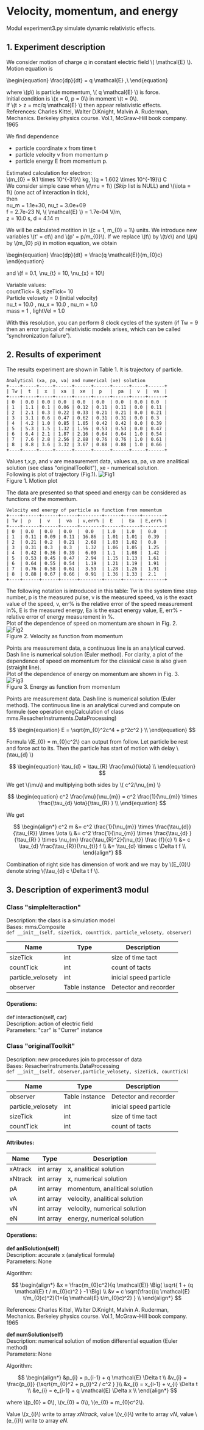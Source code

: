 # Velocity, momentum, and energy
Modul experiment3.py simulate dynamic relativistic effects.  
  
## 1. Experiment description
We consider motion of charge *q* in constant electric field \\( \mathcal{E} \\). Motion equation is  

\begin{equation}
    \frac{dp}{dt} = q \mathcal{E}  ,\\ 
\end{equation}
  
where \\(p\\) is particle momentum, \\( q \mathcal{E} \\) is force.  
Initial condition is \\(x = 0, p = 0\\) in moment \\(t = 0\\).  
If \\(t > z = mc/q \mathcal{E} \\) then appear relativistic effects.  
References: Charles Kittel, Walter D.Knight, Malvin A. Ruderman, Mechanics. Berkeley physics course. Vol.1, McGraw-Hill book company. 1965  
  
We find dependence  
- particle coordinate x from time t
- particle velocity v from momentum p
- particle energy E from momentum p.  

Estimated calculation for electron:  
\\(m_{0} = 9.1 \times 10^{-31}\\)  kg, \\(q = 1.602 \times 10^{-19}\\) C  
We consider simple case when \\(\mu = 1\\)  (*Skip* list is NULL) and \\(\iota = 1\\) (one act of interaction in tick),    
then  
nu_m =  1.1e+30, nu_t =  3.0e+09  
f = 2.7e-23  N, \\( \mathcal{E} \\) = 1.7e-04  V/m,  
z =  10.0 s, d =  4.14  m  
 
  
We will be calculated motition in \\(c = 1, m_{0} = 1\\) units. We introduce new  variables \\(t' = ct\\) and \\(p' = p/m_{0}\\). If we replace \\(t\\) by \\(t/c\\) and \\(p\\) by \\(m_{0} p\\) in motion equation, we obtain  
  
\begin{equation}
    \frac{dp}{dt} = \frac{q \mathcal{E}}{m_{0}c}  
\end{equation}
  
and \\(f = 0.1, \nu_{t} = 10, \nu_{x} = 10\\)  
  
Variable values:  
countTick= 8, sizeTick= 10  
Particle velosety = 0  (initial velocity)  
nu_t = 10.0 , nu_x = 10.0 , nu_m = 1.0  
mass = 1 , lightVel = 1.0  
  
With this resolution, you can perform 8 clock cycles of the system (if Tw = 9 then an error typical of relativistic models arises, which can be called “synchronization failure”).  


## 2. Results of experiment

The results experiment are shown in Table 1. It is trajectory of particle. 
```
Analytical (xa, pa, va) and numerical (xe) solution
+----+-----+-----+------+------+------+------+-----+------+
| Tw |  t  |  x  |  xa  |  xe  |  p   |  pa  |  v  |  va  |
+----+-----+-----+------+------+------+------+-----+------+
| 0  | 0.0 | 0.0 | 0.0  | 0.0  | 0.0  | 0.0  | 0.0 | 0.0  |
| 1  | 1.1 | 0.1 | 0.06 | 0.12 | 0.11 | 0.11 | 0.0 | 0.11 |
| 2  | 2.1 | 0.3 | 0.22 | 0.33 | 0.21 | 0.21 | 0.0 | 0.21 |
| 3  | 3.1 | 0.6 | 0.47 | 0.62 | 0.31 | 0.31 | 0.0 | 0.3  |
| 4  | 4.2 | 1.0 | 0.85 | 1.05 | 0.42 | 0.42 | 0.0 | 0.39 |
| 5  | 5.3 | 1.5 | 1.32 | 1.56 | 0.53 | 0.53 | 0.0 | 0.47 |
| 6  | 6.4 | 2.1 | 1.87 | 2.16 | 0.64 | 0.64 | 1.0 | 0.54 |
| 7  | 7.6 | 2.8 | 2.56 | 2.88 | 0.76 | 0.76 | 1.0 | 0.61 |
| 8  | 8.8 | 3.6 | 3.32 | 3.67 | 0.88 | 0.88 | 1.0 | 0.66 |
+----+-----+-----+------+------+------+------+-----+------+
```  
Values t,x,p, and v are measurement data, values xa, pa, va are analitical solution (see class "originalToolkit"), xe - numerical solution.  
Following is plot of trajectory (Fig.1).
![Fig1](Fig3-2-1.png)  
Figure 1. Motion plot  
  
The data are presented so that speed and energy can be considered as functions of the momentum.  
```  
Velocity end energy of particle as function from momentum  
+----+------+------+------+--------+------+------+--------+
| Tw |  p   |  v   |  va  | v,err% |  E   |  Ea  | E,err% |
+----+------+------+------+--------+------+------+--------+
| 0  | 0.0  | 0.0  | 0.0  |  0.0   | 1.0  | 1.0  |  0.0   |
| 1  | 0.11 | 0.09 | 0.11 | 16.86  | 1.01 | 1.01 |  0.39  |
| 2  | 0.21 | 0.2  | 0.21 |  2.68  | 1.03 | 1.02 |  0.8   |
| 3  | 0.31 | 0.3  | 0.3  |  1.32  | 1.06 | 1.05 |  1.25  |
| 4  | 0.42 | 0.36 | 0.39 |  6.09  | 1.1  | 1.08 |  1.42  |
| 5  | 0.53 | 0.45 | 0.47 |  2.94  | 1.15 | 1.13 |  1.61  |
| 6  | 0.64 | 0.55 | 0.54 |  1.19  | 1.21 | 1.19 |  1.91  |
| 7  | 0.76 | 0.58 | 0.61 |  3.59  | 1.28 | 1.26 |  1.91  |
| 8  | 0.88 | 0.67 | 0.66 |  0.91  | 1.36 | 1.33 |  2.1   |
+----+------+------+------+--------+------+------+--------+
```  
   
The following notation is introduced in this table: Tw is the system time step number, p is the measured pulse, v is the measured speed, va is the exact value of the speed, v, err% is the relative error of the speed measurement in%, E is the measured energy, Ea is the exact energy value, E, err% - relative error of energy measurement in %.  
Plot of the dependence of speed on momentum are shown in Fig. 2.  
![Fig2](Fig3-2-2.png)  
Figure 2. Velocity as function from momentum  
  
Points are measurement data, a continuous line is an analytical curved. Dash line is numerical solution (Euler method). For clarity, a plot of the dependence of speed on momentum for the classical case is also given (straight line).  
Plot of the dependence of energy on momentum are shown in Fig. 3.  
![Fig3](Fig3-2-3.png)  
Figure 3. Energy as function from momentum  
  
Points are measurement data. Dash line is numerical solution (Euler method). The continuous line is an analytical curved and compute on formule (see operation engCalculation of class mms.ResacherInstruments.DataProcessing)
  
$$
\begin{equation}  
E = \sqrt{m_{0}^2c^4 + p^2c^2 }   \\  
\end{equation}  
$$   
  
   
Formula \\(E_{0} = m_{0}c^2\\) can output from follow.
Let particle be rest and force act to its.
Then the particle has start of motion with delay \\(\tau_{d} \\)  
  
$$
\begin{equation}  
\tau_{d} =   \tau_{R} \frac{\mu}{\iota} \\  
\end{equation}  
$$   
  
We get \\(\mu\\) and multiplying both sides by \\( c^2/\nu_{m} \\)
  
$$
\begin{equation}  
c^2 \frac{\mu}{\nu_{m}} = c^2 \frac{1}{\nu_{m}} \times \frac{\tau_{d} \iota}{\tau_{R} }  \\  
\end{equation}  
$$   
 
We get
  
$$
\begin{align*} 
c^2 m &= c^2 \frac{1}{\nu_{m}} \times \frac{\tau_{d}}{\tau_{R}} \times \iota  \\  
&= c^2 \frac{1}{\nu_{m}} \times \frac{\tau_{d} }{\tau_{R} } \times \nu_{m} \frac{\tau_{R}^2}{\nu_{t}} \frac {f}{c} \\  
&=   c \tau_{d}  \frac{\tau_{R}}{\nu_{t}} f \\  
&=   \tau_{d} \times c \Delta t f \\  
\end{align*} 
$$  
  
Combination of right side has dimension of work and we may by \\(E_{0}\\) denote string \\(\tau_{d}  c \Delta t f \\).  
  
  
## 3. Description of experiment3 modul

### Class "simpleIteraction"
Description: the class is a simulation model  
Bases: mms.Composite    
`def __init__(self, sizeTick, countTick, particle_velosety, observer)`  
  
Name | Type | Description  
---- | ---- | ----------- 
sizeTick | int | size of time tact
countTick | int | count of tacts
particle_velosety | int | inicial speed particle
observer | Table instance | Detector and recorder
  
#### Operations: 
def interaction(self, car)  
Description:  action of electric field  
Parameters: "car" is "Currer" instance  
    
### Class "originalToolkit"   
Description: new procedures join to processor of data  
Bases: ResacherInstruments.DataProcessing    
`def __init__(self, observer,particle_velosety, sizeTick, countTick)`  
  
Name | Type | Description  
---- | ---- | ----------- 
observer | Table instance | Detector and recorder
particle_velosety | int | inicial speed particle
sizeTick | int | size of time tact
countTick | int | count of tacts

#### Attributes: 
  
Name | Type | Description  
---- | ---- | ----------- 
xAtrack | int array | x, analitical solution  
xNtrack | int array| x, numerical solution 
pA | int array| momentum, analitical solution  
vA | int array| velocity, analitical solution  
vN | int array| velocity, numerical solution
eN | int array| energy, numerical solution
  
  
#### Operations: 
**def anlSolution(self)**  
Description: accurate x (analytical formula)  
Parameters: None  
  
Algorithm: 
  
$$
\begin{align*} 
&x = \frac{m_{0}c^2}{q \mathcal{E}} \Big( \sqrt{ 1 + (q \mathcal{E} t / m_{0}c)^2 } -1 \Big)  \\  
&v = c \sqrt{\frac{(q \mathcal{E} t/m_{0}c)^2}{1+(q \mathcal{E} t/m_{0}c)^2} }   \\  
\end{align*} 
$$  
  
References: Charles Kittel, Walter D.Knight, Malvin A. Ruderman, Mechanics. Berkeley physics course. Vol.1, McGraw-Hill book company. 1965  
  
**def numSolution(self)**  
Description: numerical solution of motion differential equation  (Euler method)   
Parameters: None  
  
Algorithm: 
  
$$
\begin{align*}  
&p_{i} = p_{i-1} + q \mathcal{E} \Delta t \\  
&v_{i} = \frac{p_{i}} {\sqrt{m_{0}^2 + p_{i}^2 / c^2 } }\\  
&x_{i} = x_{i-1} + v_{i} \Delta t  \\  
&e_{i} = e_{i-1} + q \mathcal{E} \Delta x \\  
\end{align*}  
$$  
  
where \\(p_{0} = 0\\), \\(v_{0} = 0\\),  \\(e_{0} = m_{0}c^2\\).  
  
Value \\(x_{i}\\) write to array *xNtrack*, value \\(v_{i}\\) write to array *vN*, value \\(e_{i}\\) write to array *eN*.  
    

    
